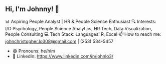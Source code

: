 ## Hi, I'm Johnny! 👋
📊 Aspiring People Analyst | HR & People Science Enthusiast
🔍 Interests: I/O Psychology, People Science Analytics, HR Tech, Data Visualization, People Consulting
💻 Tech Stack: Languages: R, Excel
📫 How to reach me: johnchristopher.lo308@gmail.com | (253) 534-5457
- 😄 Pronouns: he/him
- 🔗 LinkedIn: https://www.linkedin.com/in/johnlo3/
<!--
**JohnCLoIII/JohnCLoIII** is a ✨ _special_ ✨ repository because its `README.md` (this file) appears on your GitHub profile.


-->
